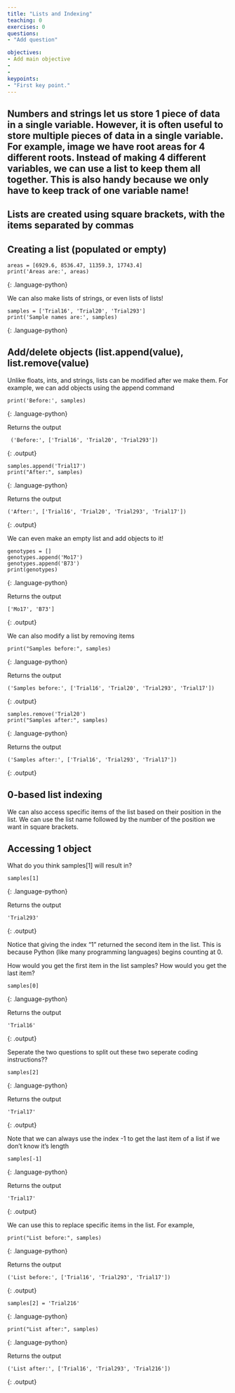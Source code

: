 ```yaml
---
title: "Lists and Indexing"
teaching: 0
exercises: 0
questions:
- "Add question"

objectives:
- Add main objective
- 
- 
keypoints:
- "First key point."
---
```

## Numbers and strings let us store 1 piece of data in a single variable.  However, it is often useful to store multiple pieces of data in a single variable.  For example, image we have root areas for 4 different roots.  Instead of making 4 different variables, we can use a list to keep them all together.  This is also handy because we only have to keep track of one variable name! 

## Lists are created using square brackets, with the items separated by commas

## Creating a list (populated or empty)
~~~
areas = [6929.6, 8536.47, 11359.3, 17743.4]
print('Areas are:', areas)
~~~
{: .language-python}

We can also make lists of strings, or even lists of lists!
~~~
samples = ['Trial16', 'Trial20', 'Trial293']
print('Sample names are:', samples)
~~~
{: .language-python}

## Add/delete objects (list.append(value), list.remove(value)

Unlike floats, ints, and strings, lists can be modified after we make them.  For example, we can add objects using the append command

~~~ 
print('Before:', samples)
~~~
{: .language-python}

Returns the output
~~~
 ('Before:', ['Trial16', 'Trial20', 'Trial293'])
~~~
{: .output}

~~~
samples.append('Trial17')
print("After:", samples)
~~~ 
{: .language-python}

Returns the output
~~~
('After:', ['Trial16', 'Trial20', 'Trial293', 'Trial17'])
~~~
{: .output}

We can even make an empty list and add objects to it!

~~~
genotypes = []
genotypes.append('Mo17')
genotypes.append('B73')
print(genotypes)
~~~
{: .language-python}

Returns the output
~~~
['Mo17', 'B73']
~~~
{: .output}

We can also modify a list by removing items

~~~
print("Samples before:", samples)
~~~
{: .language-python}

Returns the output
~~~
('Samples before:', ['Trial16', 'Trial20', 'Trial293', 'Trial17'])
~~~
{: .output}


~~~
samples.remove('Trial20')
print("Samples after:", samples)
~~~
{: .language-python}

Returns the output
~~~
('Samples after:', ['Trial16', 'Trial293', 'Trial17'])
~~~
{: .output}

## 0-based list indexing

We can also access specific items of the list based on their position in the list.  We can use the list name followed by the number of the position we want in square brackets.

## Accessing 1 object
What do you think samples[1] will result in?

~~~
samples[1]
~~~
{: .language-python}

Returns the output
~~~
'Trial293'
~~~
{: .output}

Notice that giving the index “1” returned the second item in the list.  This is because Python (like many programming languages) begins counting at 0.  

How would you get the first item in the list samples?  How would you get the last item?

~~~
samples[0]
~~~
{: .language-python}

Returns the output
~~~
'Trial16'
~~~
{: .output}

Seperate the two questions to split out these two seperate coding instructions??

~~~
samples[2]
~~~
{: .language-python}

Returns the output
~~~
'Trial17'
~~~
{: .output}

Note that we can always use the index -1  to get the last item of a list if we don’t know it’s length

~~~
samples[-1]
~~~
{: .language-python}

Returns the output
~~~
'Trial17'
~~~
{: .output}

We can use this to replace specific items in the list.  For example,

~~~
print("List before:", samples)
~~~
{: .language-python}

Returns the output
~~~
('List before:', ['Trial16', 'Trial293', 'Trial17'])
~~~
{: .output}

~~~
samples[2] = 'Trial216'
~~~
{: .language-python}

~~~
print("List after:", samples)
~~~
{: .language-python}

Returns the output
~~~
('List after:', ['Trial16', 'Trial293', 'Trial216'])
~~~
{: .output}


